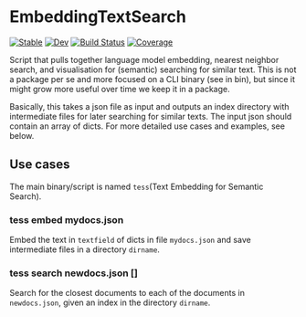 # EmbeddingTextSearch

[![Stable](https://img.shields.io/badge/docs-stable-blue.svg)](https://robertfeldt.github.io/EmbeddingTextSearch.jl/stable)
[![Dev](https://img.shields.io/badge/docs-dev-blue.svg)](https://robertfeldt.github.io/EmbeddingTextSearch.jl/dev)
[![Build Status](https://github.com/robertfeldt/EmbeddingTextSearch.jl/actions/workflows/CI.yml/badge.svg?branch=main)](https://github.com/robertfeldt/EmbeddingTextSearch.jl/actions/workflows/CI.yml?query=branch%3Amain)
[![Coverage](https://codecov.io/gh/robertfeldt/EmbeddingTextSearch.jl/branch/main/graph/badge.svg)](https://codecov.io/gh/robertfeldt/EmbeddingTextSearch.jl)

Script that pulls together language model embedding, nearest neighbor search, and visualisation for (semantic) searching for similar text. This is not a package per se and more focused on a CLI binary (see in bin), but since it might grow more useful over time we keep it in a package.

Basically, this takes a json file as input and outputs an index directory with intermediate files for later searching for similar texts. The input json should contain an array of dicts. For more detailed use cases and examples, see below.

## Use cases

The main binary/script is named ``tess``(Text Embedding for Semantic Search).

### tess embed <dirname> mydocs.json <textfield>

Embed the text in ``textfield`` of dicts in file ``mydocs.json`` and save intermediate files in a directory ``dirname``.

### tess search <dirname> newdocs.json [<textfield>]

Search for the closest documents to each of the documents in ``newdocs.json``, given an index in the directory ``dirname``.
